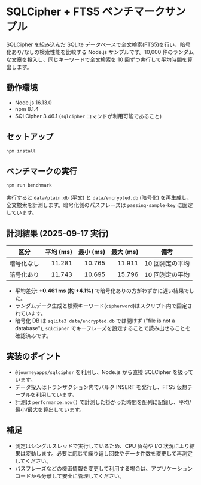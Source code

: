 # SQLCipher + FTS5 ベンチマークサンプル

SQLCipher を組み込んだ SQLite データベースで全文検索(FTS5)を行い、暗号化あり/なしの検索性能を比較する Node.js サンプルです。10,000 件のランダムな文章を投入し、同じキーワードで全文検索を 10 回ずつ実行して平均時間を算出します。

## 動作環境

- Node.js 16.13.0
- npm 8.1.4
- SQLCipher 3.46.1 (`sqlcipher` コマンドが利用可能であること)

## セットアップ

```bash
npm install
```

## ベンチマークの実行

```bash
npm run benchmark
```

実行すると `data/plain.db` (平文) と `data/encrypted.db` (暗号化) を再生成し、全文検索を計測します。暗号化側のパスフレーズは `passing-sample-key` に固定しています。

## 計測結果 (2025-09-17 実行)

| 区分 | 平均 (ms) | 最小 (ms) | 最大 (ms) | 備考 |
| ---- | --------: | --------: | --------: | ---- |
| 暗号化なし | 11.281 | 10.765 | 11.911 | 10 回測定の平均 |
| 暗号化あり | 11.743 | 10.695 | 15.796 | 10 回測定の平均 |

- 平均差分: **+0.461 ms (約 +4.1%)** で暗号化ありの方がわずかに遅い結果でした。
- ランダムデータ生成と検索キーワード(`cipherword`)はスクリプト内で固定されています。
- 暗号化 DB は `sqlite3 data/encrypted.db` では開けず ("file is not a database"), `sqlcipher` でキーフレーズを設定することで読み出せることを確認済みです。

## 実装のポイント

- `@journeyapps/sqlcipher` を利用し、Node.js から直接 SQLCipher を扱っています。
- データ投入はトランザクション内でバルク INSERT を発行し、FTS5 仮想テーブルを利用しています。
- 計測は `performance.now()` で計測した掛かった時間を配列に記録し、平均/最小/最大を算出しています。

## 補足

- 測定はシングルスレッドで実行しているため、CPU 負荷や I/O 状況により結果は変動します。必要に応じて繰り返し回数やデータ件数を変更して再測定してください。
- パスフレーズなどの機密情報を変更して利用する場合は、アプリケーションコードから分離して安全に管理してください。
